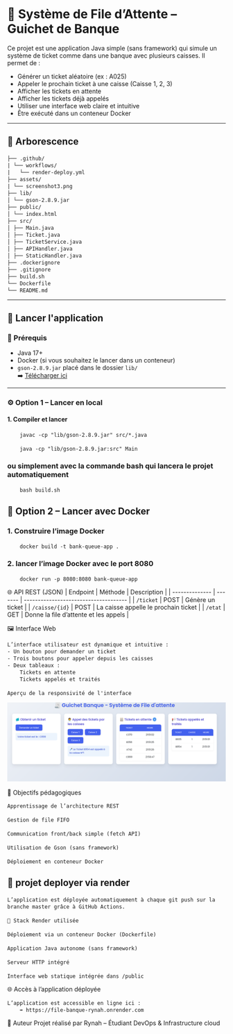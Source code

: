# 🧾 Système de File d’Attente – Guichet de Banque

Ce projet est une application Java simple (sans framework) qui simule un système de ticket comme dans une banque avec plusieurs caisses. Il permet de :

- Générer un ticket aléatoire (ex : A025)
- Appeler le prochain ticket à une caisse (Caisse 1, 2, 3)
- Afficher les tickets en attente
- Afficher les tickets déjà appelés
- Utiliser une interface web claire et intuitive
- Être exécuté dans un conteneur Docker

---

## 📁 Arborescence
    ├── .github/
    | └── workflows/
    |   └── render-deploy.yml
    ├── assets/
    | └── screenshot3.png
    ├── lib/
    │ └── gson-2.8.9.jar
    ├── public/ 
    │ └── index.html
    ├── src/ 
    │ ├── Main.java
    │ ├── Ticket.java
    │ ├── TicketService.java
    │ ├── APIHandler.java
    │ ├── StaticHandler.java
    ├── .dockerignore 
    ├── .gitignore
    ├── build.sh
    └── Dockerfile
    └── README.md



---

## 🚀 Lancer l'application

### 🔧 Prérequis

- Java 17+
- Docker (si vous souhaitez le lancer dans un conteneur)
- `gson-2.8.9.jar` placé dans le dossier `lib/`  
  ➡️ [Télécharger ici](https://repo1.maven.org/maven2/com/google/code/gson/gson/2.8.9/gson-2.8.9.jar)

---

### ⚙️ Option 1 – Lancer en local

#### 1. Compiler et lancer

        javac -cp "lib/gson-2.8.9.jar" src/*.java

        java -cp "lib/gson-2.8.9.jar:src" Main

### ou simplement avec la commande bash qui lancera le projet automatiquement 
        bash build.sh        

##  🐳 Option 2 – Lancer avec Docker

### 1. Construire l’image Docker

        docker build -t bank-queue-app .

### 2. lancer l’image Docker avec le port 8080       
        
        docker run -p 8080:8080 bank-queue-app

🌐 API REST (JSON)
| Endpoint       | Méthode | Description                           |
| -------------- | ------- | ------------------------------------- |
| `/ticket`      | POST    | Génère un ticket                      |
| `/caisse/{id}` | POST    | La caisse appelle le prochain ticket  |
| `/etat`        | GET     | Donne la file d’attente et les appels |

🖼️ Interface Web

    L’interface utilisateur est dynamique et intuitive :
    - Un bouton pour demander un ticket
    - Trois boutons pour appeler depuis les caisses
    - Deux tableaux :
        Tickets en attente
        Tickets appelés et traités

    Aperçu de la responsivité de l'interface 
![Aperçu interface](assets/screenshot3.png)

🧠 Objectifs pédagogiques

    Apprentissage de l’architecture REST

    Gestion de file FIFO

    Communication front/back simple (fetch API)

    Utilisation de Gson (sans framework)

    Déploiement en conteneur Docker

 ## 🚀 projet deployer via render

    L’application est déployée automatiquement à chaque git push sur la branche master grâce à GitHub Actions.
    
    🧱 Stack Render utilisée

    Déploiement via un conteneur Docker (Dockerfile)

    Application Java autonome (sans framework)

    Serveur HTTP intégré

    Interface web statique intégrée dans /public

🌐 Accès à l’application déployée

    L’application est accessible en ligne ici :
        ➡️ https://file-banque-rynah.onrender.com

👤 Auteur
Projet réalisé par Rynah – Étudiant DevOps & Infrastructure cloud